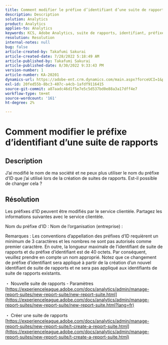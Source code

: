 ```yaml
---
title: Comment modifier le préfixe d’identifiant d’une suite de rapports
description: Description
solution: Analytics
product: Analytics
applies-to: Analytics
keywords: KCS, Adobe Analytics, suite de rapports, identifiant, préfixe
resolution: Resolution
internal-notes: null
bug: false
article-created-by: Takafumi Sakurai
article-created-date: 7/28/2022 5:18:49 AM
article-published-by: Takafumi Sakurai
article-published-date: 8/30/2022 9:33:43 PM
version-number: 1
article-number: KA-20201
dynamics-url: https://adobe-ent.crm.dynamics.com/main.aspx?forceUCI=1&pagetype=entityrecord&etn=knowledgearticle&id=373311bf-340e-ed11-82e5-000d3a379369
exl-id: 20fed55b-8bc3-407c-a4cb-1afdf9116415
source-git-commit: a87aadc46d1f5e7e5c5d537bd0e88a3a17dff4e7
workflow-type: tm+mt
source-wordcount: '161'
ht-degree: 2%

---
```


# Comment modifier le préfixe d’identifiant d’une suite de rapports

## Description

J’ai modifié le nom de ma société et ne peux plus utiliser le nom du préfixe d’ID que j’ai utilisé lors de la création de suites de rapports. Est-il possible de changer cela ?

## Résolution


Les préfixes d’ID peuvent être modifiés par le service clientèle. Partagez les informations suivantes avec le service clientèle.

Nom du préfixe d’ID : Nom de l’organisation (entreprise) :

Remarques : Les conventions d’appellation des préfixes d’ID requièrent un minimum de 3 caractères et les nombres ne sont pas autorisés comme premier caractère. En outre, la longueur maximale de l’identifiant de suite de rapports et du préfixe d’identifiant est de 40 octets. Par conséquent, veuillez prendre en compte un nom approprié. Notez que ce changement de préfixe d’identifiant sera appliqué à partir de la création d’un nouvel identifiant de suite de rapports et ne sera pas appliqué aux identifiants de suite de rapports existants.

・ Nouvelle suite de rapports - Paramètres
[https://experienceleague.adobe.com/docs/analytics/admin/manage-report-suites/new-report-suite/new-report-suite.html](https://experienceleague.adobe.com/docs/analytics/admin/manage-report-suites/new-report-suite/new-report-suite.html?lang=fr)

・ Créer une suite de rapports
[https://experienceleague.adobe.com/docs/analytics/admin/manage-report-suites/new-report-suite/t-create-a-report-suite.html](https://experienceleague.adobe.com/docs/analytics/admin/manage-report-suites/new-report-suite/t-create-a-report-suite.html)
